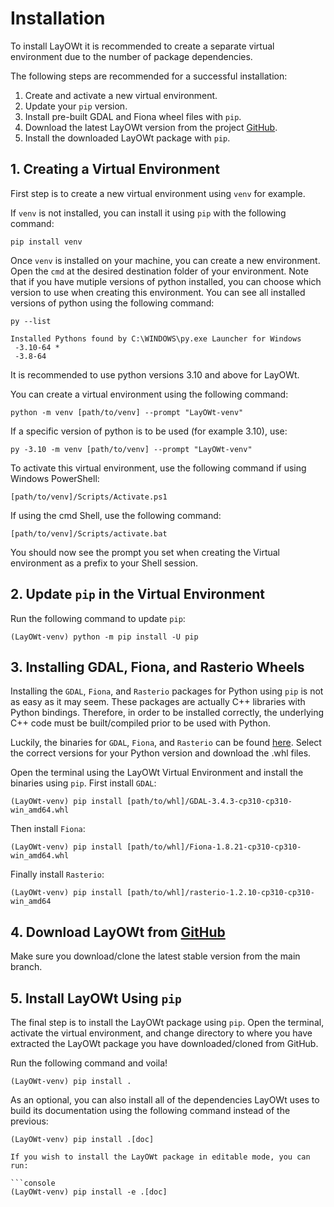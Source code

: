 # Installation

To install LayOWt it is recommended to create a separate virtual environment due to the number of package dependencies.

The following steps are recommended for a successful installation:
1. Create and activate a new virtual environment.
2. Update your `pip` version.
3. Install pre-built GDAL and Fiona wheel files with `pip`.
4. Download the latest LayOWt version from the project [GitHub](https://github.com/GTornero/layOWt).
5. Install the downloaded LayOWt package with `pip`.

## 1. Creating a Virtual Environment

First step is to create a new virtual environment using `venv` for example.

If `venv` is not installed, you can install it using `pip` with the following command:

```console
pip install venv
```

Once `venv` is installed on your machine, you can create a new environment.
Open the `cmd` at the desired destination folder of your environment.
Note that if you have mutiple versions of python installed, you can choose which version to use when creating this environment.
You can see all installed versions of python using the following command:

```console
py --list

Installed Pythons found by C:\WINDOWS\py.exe Launcher for Windows
 -3.10-64 *
 -3.8-64
```

It is recommended to use python versions 3.10 and above for LayOWt.

You can create a virtual environment using the following command:

```console
python -m venv [path/to/venv] --prompt "LayOWt-venv"
```

If a specific version of python is to be used (for example 3.10), use:

```console
py -3.10 -m venv [path/to/venv] --prompt "LayOWt-venv"
```

To activate this virtual environment, use the following command if using Windows PowerShell:

```console
[path/to/venv]/Scripts/Activate.ps1
```

If using the cmd Shell, use the following command:

```console
[path/to/venv]/Scripts/activate.bat
```

You should now see the prompt you set when creating the Virtual environment as a prefix to your Shell session.

## 2. Update `pip` in the Virtual Environment

Run the following command to update `pip`:

```console
(LayOWt-venv) python -m pip install -U pip
```

## 3. Installing GDAL, Fiona, and Rasterio Wheels

Installing the `GDAL`, `Fiona`, and `Rasterio` packages for Python using `pip` is not as easy as it may seem. These packages are actually C++ libraries with Python bindings. Therefore, in order to be installed correctly, the underlying C++ code must be  built/compiled prior to be used with Python.

Luckily, the binaries for `GDAL`, `Fiona`, and `Rasterio` can be found [here](https://www.lfd.uci.edu/~gohlke/pythonlibs/#gdal).
Select the correct versions for your Python version and download the .whl files.

Open the terminal using the LayOWt Virtual Environment and install the binaries using `pip`.
First install `GDAL`:

```console
(LayOWt-venv) pip install [path/to/whl]/GDAL-3.4.3-cp310-cp310-win_amd64.whl
```
Then install `Fiona`:

```console
(LayOWt-venv) pip install [path/to/whl]/Fiona-1.8.21-cp310-cp310-win_amd64.whl
```

Finally install `Rasterio`:

```console
(LayOWt-venv) pip install [path/to/whl]/rasterio-1.2.10-cp310-cp310-win_amd64
```

## 4. Download LayOWt from [GitHub](https://github.com/GTornero/layOWt)

Make sure you download/clone the latest stable version from the main branch.

## 5. Install LayOWt Using `pip`

The final step is to install the LayOWt package using `pip`.
Open the terminal, activate the virtual environment, and change directory to where you have extracted the LayOWt package you have downloaded/cloned from GitHub.

Run the following command and voila!

```console
(LayOWt-venv) pip install .
```

As an optional, you can also install all of the dependencies LayOWt uses to build its documentation using the following command instead of the previous:

```console
(LayOWt-venv) pip install .[doc]
```

```{note}
If you wish to install the LayOWt package in editable mode, you can run:

```console
(LayOWt-venv) pip install -e .[doc]
```